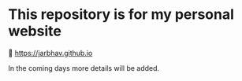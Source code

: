 # This repository is for my personal website

🔗 https://jarbhav.github.io

In the coming days more details will be added. 